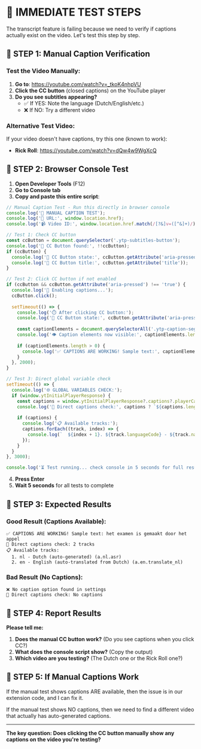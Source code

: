 # 🧪 IMMEDIATE TEST STEPS

The transcript feature is failing because we need to verify if captions actually exist on the video. Let's test this step by step.

## 🚀 STEP 1: Manual Caption Verification

### Test the Video Manually:
1. **Go to**: https://youtube.com/watch?v=_tkoK4nhpVU
2. **Click the CC button** (closed captions) on the YouTube player
3. **Do you see subtitles appearing?** 
   - ✅ If YES: Note the language (Dutch/English/etc.)
   - ❌ If NO: Try a different video

### Alternative Test Video:
If your video doesn't have captions, try this one (known to work):
- **Rick Roll**: https://youtube.com/watch?v=dQw4w9WgXcQ

## 🚀 STEP 2: Browser Console Test

1. **Open Developer Tools** (F12)
2. **Go to Console tab**
3. **Copy and paste this entire script**:

```javascript
// Manual Caption Test - Run this directly in browser console
console.log('🧪 MANUAL CAPTION TEST');
console.log('📍 URL:', window.location.href);
console.log('📹 Video ID:', window.location.href.match(/[?&]v=([^&]+)/)?.[1]);

// Test 1: Check CC button
const ccButton = document.querySelector('.ytp-subtitles-button');
console.log('📝 CC Button found:', !!ccButton);
if (ccButton) {
  console.log('📝 CC Button state:', ccButton.getAttribute('aria-pressed'));
  console.log('📝 CC Button title:', ccButton.getAttribute('title'));
}

// Test 2: Click CC button if not enabled
if (ccButton && ccButton.getAttribute('aria-pressed') !== 'true') {
  console.log('🔘 Enabling captions...');
  ccButton.click();
  
  setTimeout(() => {
    console.log('⏱️ After clicking CC button:');
    console.log('📝 CC Button state:', ccButton.getAttribute('aria-pressed'));
    
    const captionElements = document.querySelectorAll('.ytp-caption-segment, .captions-text');
    console.log('👁️ Caption elements now visible:', captionElements.length);
    
    if (captionElements.length > 0) {
      console.log('✅ CAPTIONS ARE WORKING! Sample text:', captionElements[0].textContent);
    }
  }, 2000);
}

// Test 3: Direct global variable check
setTimeout(() => {
  console.log('🌐 GLOBAL VARIABLES CHECK:');
  if (window.ytInitialPlayerResponse) {
    const captions = window.ytInitialPlayerResponse?.captions?.playerCaptionsTracklistRenderer?.captionTracks;
    console.log('📝 Direct captions check:', captions ? `${captions.length} tracks` : 'No captions');
    
    if (captions) {
      console.log('📋 Available tracks:');
      captions.forEach((track, index) => {
        console.log(`  ${index + 1}. ${track.languageCode} - ${track.name?.simpleText} (${track.vssId})`);
      });
    }
  }
}, 3000);

console.log('⏳ Test running... check console in 5 seconds for full results');
```

4. **Press Enter**
5. **Wait 5 seconds** for all tests to complete

## 🚀 STEP 3: Expected Results

### Good Result (Captions Available):
```
✅ CAPTIONS ARE WORKING! Sample text: het examen is gemaakt door het appel
📝 Direct captions check: 2 tracks
📋 Available tracks:
  1. nl - Dutch (auto-generated) (a.nl.asr)
  2. en - English (auto-translated from Dutch) (a.en.translate_nl)
```

### Bad Result (No Captions):
```
❌ No caption option found in settings
📝 Direct captions check: No captions
```

## 🚀 STEP 4: Report Results

**Please tell me:**
1. **Does the manual CC button work?** (Do you see captions when you click CC?)
2. **What does the console script show?** (Copy the output)
3. **Which video are you testing?** (The Dutch one or the Rick Roll one?)

## 🚀 STEP 5: If Manual Captions Work

If the manual test shows captions ARE available, then the issue is in our extension code, and I can fix it.

If the manual test shows NO captions, then we need to find a different video that actually has auto-generated captions.

---

**The key question: Does clicking the CC button manually show any captions on the video you're testing?**